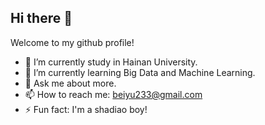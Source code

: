 ## Hi there 👋

Welcome to my github profile!

- 🔭 I’m currently study in Hainan University.
- 🌱 I’m currently learning Big Data and Machine Learning.
- 💬 Ask me about more.
- 📫 How to reach me: beiyu233@gmail.com
- ⚡ Fun fact: I'm a shadiao boy!

<!--
**beiyuouo/beiyuouo** is a ✨ _special_ ✨ repository because its `README.md` (this file) appears on your GitHub profile.

Here are some ideas to get you started:

- 🔭 I’m currently working on ...
- 🌱 I’m currently learning ...
- 👯 I’m looking to collaborate on ...
- 🤔 I’m looking for help with ...
- 💬 Ask me about ...
- 📫 How to reach me: ...
- 😄 Pronouns: ...
- ⚡ Fun fact: ...
-->

